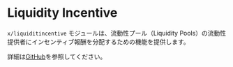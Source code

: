 # Liquidity Incentive

`x/liquiditincentive` モジュールは、流動性プール（Liquidity Pools）の流動性提供者にインセンティブ報酬を分配するための機能を提供します。

詳細は[GitHub](https://github.com/sunriselayer/sunrise/tree/main/x/liquidityincentive)を参照してください。
